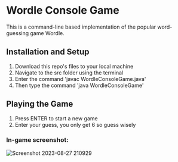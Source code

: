 # Wordle Console Game
This is a command-line based implementation of the popular word-guessing game Wordle.

## Installation and Setup
1. Download this repo's files to your local machine
2. Navigate to the src folder using the terminal
3. Enter the command 'javac WordleConsoleGame.java'
4. Then type the command 'java WordleConsoleGame'

## Playing the Game
1. Press ENTER to start a new game
2. Enter your guess, you only get 6 so guess wisely

### In-game screenshot:
![Screenshot 2023-08-27 210929](https://github.com/emilydoh/WordleConsoleGame/assets/113153067/1da10db0-a3ca-4ccd-8beb-0fc66fce8675)
